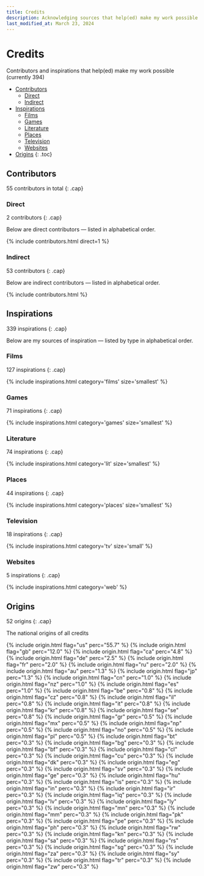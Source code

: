 ```yaml
---
title: Credits
description: Acknowledging sources that help(ed) make my work possible
last_modified_at: March 23, 2024
---
```


# Credits
Contributors and inspirations that help(ed) make my work possible (currently 394)

- [Contributors](#contributors)
  - [Direct](#direct)
  - [Indirect](#indirect)
- [Inspirations](#inspirations)
  - [Films](#films)
  - [Games](#games)
  - [Literature](#literature)
  - [Places](#places)
  - [Television](#television)
  - [Websites](#websites)
- [Origins](#origins)
{: .toc}

## Contributors
55 contributors in total
{: .cap}

### Direct
2 contributors
{: .cap}

Below are direct contributors — listed in alphabetical order.

{% include contributors.html direct=1 %}

### Indirect
53 contributors
{: .cap}

Below are indirect contributors — listed in alphabetical order.

{% include contributors.html %}

## Inspirations
339 inspirations
{: .cap}

Below are my sources of inspiration — listed by type in alphabetical order.

### Films
127 inspirations
{: .cap}

{% include inspirations.html category='films' size='smallest' %}

### Games
71 inspirations
{: .cap}

{% include inspirations.html category='games' size='smallest' %}

### Literature
74 inspirations
{: .cap}

{% include inspirations.html category='lit' size='smallest' %}

### Places
44 inspirations
{: .cap}

{% include inspirations.html category='places' size='smallest' %}

### Television
18 inspirations
{: .cap}

{% include inspirations.html category='tv' size='small' %}

### Websites
5 inspirations
{: .cap}

{% include inspirations.html category='web' %}

## Origins
52 origins
{: .cap}

The national origins of all credits

{% include origin.html flag="us" perc="55.7" %}
{% include origin.html flag="gb" perc="12.0" %}
{% include origin.html flag="ca" perc="4.8" %}
{% include origin.html flag="de" perc="2.5" %}
{% include origin.html flag="fr" perc="2.0" %}
{% include origin.html flag="ru" perc="2.0" %}
{% include origin.html flag="au" perc="1.3" %}
{% include origin.html flag="jp" perc="1.3" %}
{% include origin.html flag="cn" perc="1.0" %}
{% include origin.html flag="nz" perc="1.0" %}
{% include origin.html flag="es" perc="1.0" %}
{% include origin.html flag="be" perc="0.8" %}
{% include origin.html flag="cz" perc="0.8" %}
{% include origin.html flag="il" perc="0.8" %}
{% include origin.html flag="it" perc="0.8" %}
{% include origin.html flag="kr" perc="0.8" %}
{% include origin.html flag="se" perc="0.8" %}
{% include origin.html flag="gr" perc="0.5" %}
{% include origin.html flag="mx" perc="0.5" %}
{% include origin.html flag="np" perc="0.5" %}
{% include origin.html flag="no" perc="0.5" %}
{% include origin.html flag="pl" perc="0.5" %}
{% include origin.html flag="bt" perc="0.3" %}
{% include origin.html flag="bg" perc="0.3" %}
{% include origin.html flag="bf" perc="0.3" %}
{% include origin.html flag="cl" perc="0.3" %}
{% include origin.html flag="cu" perc="0.3" %}
{% include origin.html flag="dk" perc="0.3" %}
{% include origin.html flag="eg" perc="0.3" %}
{% include origin.html flag="sv" perc="0.3" %}
{% include origin.html flag="ge" perc="0.3" %}
{% include origin.html flag="hu" perc="0.3" %}
{% include origin.html flag="is" perc="0.3" %}
{% include origin.html flag="in" perc="0.3" %}
{% include origin.html flag="ir" perc="0.3" %}
{% include origin.html flag="iq" perc="0.3" %}
{% include origin.html flag="lv" perc="0.3" %}
{% include origin.html flag="ly" perc="0.3" %}
{% include origin.html flag="mn" perc="0.3" %}
{% include origin.html flag="mm" perc="0.3" %}
{% include origin.html flag="pk" perc="0.3" %}
{% include origin.html flag="pe" perc="0.3" %}
{% include origin.html flag="ph" perc="0.3" %}
{% include origin.html flag="rw" perc="0.3" %}
{% include origin.html flag="kn" perc="0.3" %}
{% include origin.html flag="sa" perc="0.3" %}
{% include origin.html flag="rs" perc="0.3" %}
{% include origin.html flag="sg" perc="0.3" %}
{% include origin.html flag="za" perc="0.3" %}
{% include origin.html flag="sy" perc="0.3" %}
{% include origin.html flag="tr" perc="0.3" %}
{% include origin.html flag="zw" perc="0.3" %}